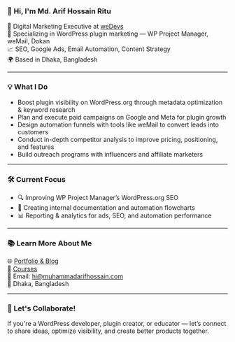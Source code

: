 ### 👋 Hi, I'm Md. Arif Hossain Ritu

🚀 Digital Marketing Executive at [weDevs](https://wedevs.com)  
💼 Specializing in WordPress plugin marketing — WP Project Manager, weMail, Dokan  
📈 SEO, Google Ads, Email Automation, Content Strategy  
🌍 Based in Dhaka, Bangladesh

---

### 💡 What I Do
- Boost plugin visibility on WordPress.org through metadata optimization & keyword research
- Plan and execute paid campaigns on Google and Meta for plugin growth
- Design automation funnels with tools like weMail to convert leads into customers
- Conduct in-depth competitor analysis to improve pricing, positioning, and features
- Build outreach programs with influencers and affiliate marketers

---

### 🛠️ Current Focus
- 🔍 Improving WP Project Manager’s WordPress.org SEO
- 🧠 Creating internal documentation and automation flowcharts
- 📊 Reporting & analytics for ads, SEO, and automation performance

---

### 📚 Learn More About Me  
🌐 [Portfolio & Blog](https://muhammadarifhossain.com)  
📘 [Courses](https://muhammadarifhossain.com/courses/)  
📧 Email: hi@muhammadarifhossain.com  
📍 Dhaka, Bangladesh

---

### 🤝 Let's Collaborate!
If you're a WordPress developer, plugin creator, or educator — let’s connect to share ideas, optimize visibility, and create better products together.
